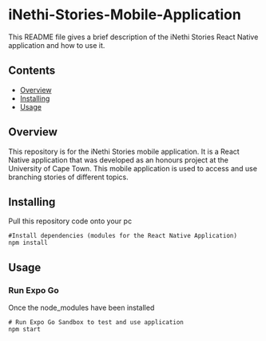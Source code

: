 # iNethi-Stories-Mobile-Application
This README file gives a brief description of the iNethi Stories React Native application and how to use it.

## Contents

- [Overview](#overview)
- [Installing](#installing)
- [Usage](#usage)

## Overview
This repository is for the iNethi Stories mobile application. It is a React Native application that was developed as an honours project at the University of Cape Town.
This mobile application is used to access and use branching stories of different topics. 

## Installing
Pull this repository code onto your pc
```
#Install dependencies (modules for the React Native Application)
npm install
```

## Usage
### Run Expo Go
Once the node_modules have been installed
```
# Run Expo Go Sandbox to test and use application
npm start
```




